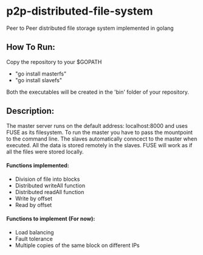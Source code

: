 # p2p-distributed-file-system
Peer to Peer distributed file storage system implemented in golang

## How To Run:
Copy the repository to your $GOPATH
- "go install masterfs"
- "go install slavefs"  

Both the executables will be created in the 'bin' folder of your repository.

## Description:
The master server runs on the default address: localhost:8000 and uses FUSE as its filesystem.
To run the master you have to pass the mountpoint to the command line. The slaves automatically
conncect to the master when executed. All the data is stored remotely in the slaves. FUSE 
will work as if all the files were stored locally.

#### Functions implemented:
- Division of file into blocks
- Distributed writeAll function
- Distributed readAll function
- Write by offset
- Read by offset

#### Functions to implement (For now):
- Load balancing
- Fault tolerance
- Multiple copies of the same block on different IPs


